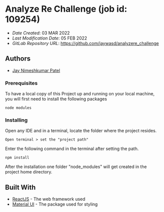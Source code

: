 # Analyze Re Challenge (job id: 109254)

* *Date Created*: 03 MAR 2022
* *Last Modification Date*: 05 FEB 2022
* *GitLab Repository URL*: <https://github.com/jaywasd/analyzere_challenge>

## Authors

* [Jay Nimeshkumar Patel](jy982893@dal.ca)

### Prerequisites

To have a local copy of this Project up and running on your local machine, you will first need to install the following packages
```
node modules
```
### Installing

Open any IDE and in a terminal, locate the folder where the project resides.

```
Open terminal > set the "project path"
```

Enter the following command in the terminal after setting the path.
```
npm install
```

After the installation one folder "node_modules" will get created in the project home directory.

## Built With

* [ReactJS](https://reactjs.org/docs/getting-started.html) - The web framework used
* [Material UI](https://mui.com/getting-started/installation/) - The package used for styling

